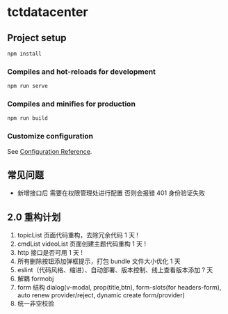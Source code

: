 # tctdatacenter

## Project setup

```bash
npm install
```

### Compiles and hot-reloads for development

```bash
npm run serve
```

### Compiles and minifies for production

```bash
npm run build
```

### Customize configuration

See [Configuration Reference](https://cli.vuejs.org/config/).

## 常见问题

- 新增接口后 需要在权限管理处进行配置 否则会报错 401 身份验证失败

## 2.0 重构计划

1. topicList 页面代码重构，去除冗余代码 1 天 !
2. cmdList videoList 页面创建主题代码重构 1 天 !
3. http 接口是否可用 1 天 !
4. 所有删除按钮添加弹框提示，打包 bundle 文件大小优化 1 天
5. eslint（代码风格、缩进）、自动部署、版本控制、线上查看版本添加 ? 天
6. 解耦 formobj
7. form 结构
   dialog(v-modal, prop(title,btn), form-slots(for headers-form), auto renew provider/reject, dynamic create form/provider)
8. 统一非空校验
